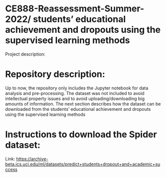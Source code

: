 # CE888-Reassessment-Summer-2022/ students’ educational achievement and dropouts using the supervised learning methods
Project description:

# Repository description:
Up to now, the repository only includes the Jupyter notebook for data analysis and pre-processing. The dataset was not included to avoid intellectual property issues and to avoid uploading/downloading big amounts of information. The next section describes how the dataset can be downloaded from the  students’ educational achievement and dropouts using the supervised learning methods
# Instructions to download the Spider dataset:
Link: https://archive-beta.ics.uci.edu/ml/datasets/predict+students+dropout+and+academic+success

